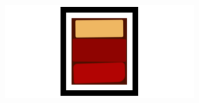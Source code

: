 ![Rothko Painting](/6_Learn_the_CSS_Box_Model_by_Building_a_Rothko_Painting/images/rothko_paiting.png)